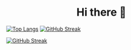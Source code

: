 <h1 align="center">
Hi there 👋
</h1>

[![Top Langs](https://github-readme-stats.vercel.app/api/top-langs/?username=gest01&count_private=true&show_icons=true&theme=nord&include_all_commits=true&hide_border=true&layout=compact&langs_count=8)](https://github.com/gest01)
[![GitHub Streak](https://streak-stats.demolab.com?user=gest01&theme=nord&hide_border=true&border_radius=10&date_format=j%20M%5B%20Y%5D&card_width=496&hide_longest_streak=true)](https://git.io/streak-stats)

[![GitHub Streak](https://streak-stats.demolab.com?user=gest01&theme=nord&hide_border=true)](https://git.io/streak-stats)




<!--
**gest01/gest01** is a ✨ _special_ ✨ repository because its `README.md` (this file) appears on your GitHub profile.

Here are some ideas to get you started:

- 🔭 I’m currently working on ...
- 🌱 I’m currently learning ...
- 👯 I’m looking to collaborate on ...
- 🤔 I’m looking for help with ...
- 💬 Ask me about ...
- 📫 How to reach me: ...
- 😄 Pronouns: ...
- ⚡ Fun fact: ...
-->

